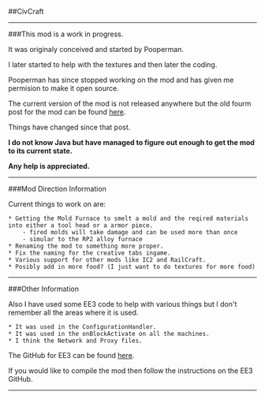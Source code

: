 ##CivCraft
***
###This mod is a work in progress.

It was originaly conceived and started by Pooperman.

I later started to help with the textures and then later the coding.

Pooperman has since stopped working on the mod and has given me permision to make it open source.

The current version of the mod is not released anywhere but the old fourm post for the mod can be found [here](http://www.minecraftforum.net/topic/1588723-146forgewip-civcraft-021-now-with-easybake-oven/).

Things have changed since that post.

**I do not know Java but have managed to figure out enough to get the mod to its current state.**

**Any help is appreciated.**
***
###Mod Direction Information

Current things to work on are:

	* Getting the Mold Furnace to smelt a mold and the reqired materials into either a tool head or a armor piece.
		- fired molds will take damage and can be used more than once
		- simular to the RP2 alloy furnace
	* Renaming the mod to something more proper.
	* Fix the naming for the creative tabs ingame.
	* Various support for other mods like IC2 and RailCraft.
	* Posibly add in more food? (I just want to do textures for more food)

***
###Other Information

Also I have used some EE3 code to help with various things but I don't remember all the areas where it is used.

	* It was used in the ConfigurationHandler.
	* It was used in the onBlockActivate on all the machines.
	* I think the Network and Proxy files.

The GitHub for EE3 can be found [here](https://github.com/pahimar/Equivalent-Exchange-3).

If you would like to compile the mod then follow the instructions on the EE3 GitHub.
***
